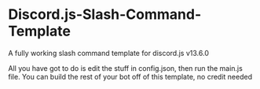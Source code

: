 # Discord.js-Slash-Command-Template
A fully working slash command template for discord.js v13.6.0


All you have got to do is edit the stuff in config.json, then run the main.js file.
You can build the rest of your bot off of this template, no credit needed
